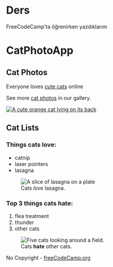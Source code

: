 # Ders
FreeCodeCamp'ta öğrenirken yazdıklarım
<!DOCTYPE html>
<html lang="en">
<head>
  <meta charset="utf-8">
  <title>CatPhotoApp</title>
</head>
<body>
  <main>
    <h1>CatPhotoApp</h1>
    <section>
      <h2>Cat Photos</h2>
    <p>Everyone loves <a href="https://cdn.freecodecamp.org/curriculum/cat-photo-app/running--cats.jpg">cute cats</a> online</p>
    <p>See more <a target="_blank" href="https://freecatphotoapp.com">cat photos</a> in our gallery.</p>
    <a href="https://freecatphotoapp.com"><img src="https://cdn.freecodecamp.org/curriculum/cat-photo-app/relaxing-cat.jpg" alt="A cute orange cat lying on its back"></a>
    </section>
    <section>
      <h2>Cat Lists</h2>
      <h3>Things cats love:</h3>
      <ul>
        <li>catnip</li>
        <li>laser pointers</li>
        <li>lasagna</li>
      </ul>
      <figure>
        <img
          src="https://cdn.freecodecamp.org/curriculum/cat-photo-app/lasagna.jpg" alt="A slice of lasagna on a plate">
        <figcaption>Cats <em>love</em> lasagna.</figcaption>
      </figure>
      <h3>Top 3 things cats hate:</h3>
      <ol>
        <li>flea treatment</li>
        <li>thunder</li>
        <li>other cats</li>
      </ol>
      <figure>
        <img src="https://cdn.freecodecamp.org/curriculum/cat-photo-app/cats.jpg" alt="Five cats looking around a field.">
        <figcaption>Cats <strong>hate</strong> other cats.</figcaption>
      </figure>
    </section>
  </main>
  <footer>
    <p>
      No Copyright - <a
                       href="https://www.freecodecamp.org">freeCodeCamp.org</a>
    </p>
  </footer>
</body>
</html>
